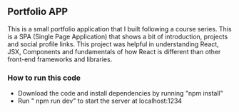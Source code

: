 ## Portfolio APP
This is a small portfolio application that I built following a course series. This is a SPA (Single Page Application) that shows a bit of introduction, projects and social profile links. This project was helpful in understanding React, JSX, Components and fundamentals of how React is different than other front-end frameworks and libraries. 

### How to run this code
- Download the code and install dependencies by running "npm install"
- Run " npm run dev" to start the server at localhost:1234
